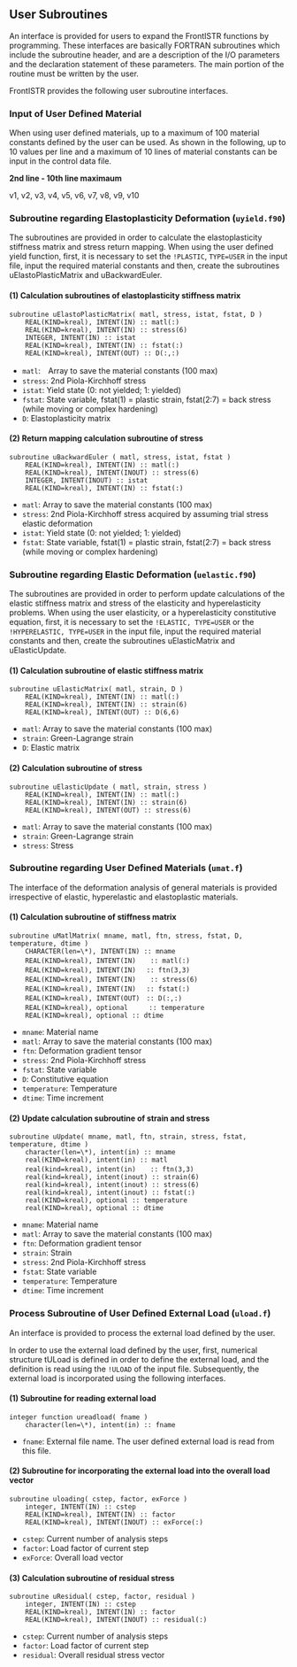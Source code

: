 ## User Subroutines

An interface is provided for users to expand the FrontISTR functions by programming. These interfaces are basically FORTRAN subroutines which include the subroutine header, and are a description of the I/O parameters and the declaration statement of these parameters. The main portion of the routine must be written by the user.

FrontISTR provides the following user subroutine interfaces.

### Input of User Defined Material

When using user defined materials, up to a maximum of 100 material constants defined by the user can be used. As shown in the following, up to 10 values per line and a maximum of 10 lines of material constants can be input in the control data file.

**2nd line - 10th line maximaum**

v1, v2, v3, v4, v5, v6, v7, v8, v9, v10

### Subroutine regarding Elastoplasticity Deformation (`uyield.f90`)

The subroutines are provided in order to calculate the elastoplasticity stiffness matrix and stress return mapping. When using the user defined yield function, first, it is necessary to set the `!PLASTIC`, `TYPE=USER` in the input file, input the required material constants and then, create the subroutines uElastoPlasticMatrix and uBackwardEuler.

#### (1) Calculation subroutines of elastoplasticity stiffness matrix

```
subroutine uElastoPlasticMatrix( matl, stress, istat, fstat, D )
	REAL(KIND=kreal), INTENT(IN) :: matl(:)
	REAL(KIND=kreal), INTENT(IN) :: stress(6)
	INTEGER, INTENT(IN) :: istat
	REAL(KIND=kreal), INTENT(IN) :: fstat(:)
	REAL(KIND=kreal), INTENT(OUT) :: D(:,:)
```

  - `matl`:　Array to save the material constants (100 max)
  - `stress`: 2nd Piola-Kirchhoff stress
  - `istat`: Yield state (0: not yielded; 1: yielded)
  - `fstat`: State variable, fstat(1) = plastic strain, fstat(2:7) = back stress (while moving or complex hardening)
  - `D`: Elastoplasticity matrix

#### (2) Return mapping calculation subroutine of stress

```
subroutine uBackwardEuler ( matl, stress, istat, fstat )
	REAL(KIND=kreal), INTENT(IN) :: matl(:)
	REAL(KIND=kreal), INTENT(INOUT) :: stress(6)
	INTEGER, INTENT(INOUT) :: istat
	REAL(KIND=kreal), INTENT(IN) :: fstat(:)
```

  - `matl`: Array to save the material constants (100 max)
  - `stress`: 2nd Piola-Kirchhoff stress acquired by assuming trial stress elastic deformation
  - `istat`: Yield state (0: not yielded; 1: yielded)
  - `fstat`: State variable, fstat(1) = plastic strain, fstat(2:7) = back stress (while moving or complex hardening)

### Subroutine regarding Elastic Deformation (`uelastic.f90`)

The subroutines are provided in order to perform update calculations of the elastic stiffness matrix and stress of the elasticity and hyperelasticity problems. When using the user elasticity, or a hyperelasticity constitutive equation, first, it is necessary to set the `!ELASTIC, TYPE=USER` or the `!HYPERELASTIC, TYPE=USER` in the input file, input the required material constants and then, create the subroutines uElasticMatrix and uElasticUpdate.

#### (1) Calculation subroutine of elastic stiffness matrix

```
subroutine uElasticMatrix( matl, strain, D )
	REAL(KIND=kreal), INTENT(IN) :: matl(:)
	REAL(KIND=kreal), INTENT(IN) :: strain(6)
	REAL(KIND=kreal), INTENT(OUT) :: D(6,6)
```

  - `matl`: Array to save the material constants (100 max)
  - `strain`: Green-Lagrange strain
  - `D`: Elastic matrix


#### (2) Calculation subroutine of stress

```
subroutine uElasticUpdate ( matl, strain, stress )
	REAL(KIND=kreal), INTENT(IN) :: matl(:)
	REAL(KIND=kreal), INTENT(IN) :: strain(6)
	REAL(KIND=kreal), INTENT(OUT) :: stress(6)
```

  - `matl`: Array to save the material constants (100 max)
  - `strain`: Green-Lagrange strain
  - `stress`: Stress

### Subroutine regarding User Defined Materials (`umat.f`)

The interface of the deformation analysis of general materials is provided irrespective of elastic, hyperelastic and elastoplastic materials.

#### (1) Calculation subroutine of stiffness matrix

```
subroutine uMatlMatrix( mname, matl, ftn, stress, fstat, D, temperature, dtime )
	CHARACTER(len=\*), INTENT(IN) :: mname
	REAL(KIND=kreal), INTENT(IN) 　 :: matl(:)
	REAL(KIND=kreal), INTENT(IN) 　:: ftn(3,3)
	REAL(KIND=kreal), INTENT(IN) 　 :: stress(6)
	REAL(KIND=kreal), INTENT(IN) 　:: fstat(:)
	REAL(KIND=kreal), INTENT(OUT)　:: D(:,:)
	REAL(KIND=kreal), optional 　　 :: temperature
	REAL(KIND=kreal), optional :: dtime
```

  - `mname`: Material name
  - `matl`: Array to save the material constants (100 max)
  - `ftn`: Deformation gradient tensor
  - `stress`: 2nd Piola-Kirchhoff stress
  - `fstat`: State variable
  - `D`: Constitutive equation
  - `temperature`: Temperature
  - `dtime`: Time increment

#### (2) Update calculation subroutine of strain and stress

```
subroutine uUpdate( mname, matl, ftn, strain, stress, fstat, temperature, dtime )
	character(len=\*), intent(in) :: mname
	real(KIND=kreal), intent(in) :: matl
	real(kind=kreal), intent(in) 　 :: ftn(3,3)
	real(kind=kreal), intent(inout) :: strain(6)
	real(kind=kreal), intent(inout) :: stress(6)
	real(kind=kreal), intent(inout) :: fstat(:)
	real(KIND=kreal), optional :: temperature
	real(KIND=kreal), optional :: dtime
```

  - `mname`: Material name
  - `matl`: Array to save the material constants (100 max)
  - `ftn`: Deformation gradient tensor
  - `strain`: Strain
  - `stress`: 2nd Piola-Kirchhoff stress
  - `fstat`: State variable
  - `temperature`: Temperature
  - `dtime`: Time increment

### Process Subroutine of User Defined External Load (`uload.f`)

An interface is provided to process the external load defined by the user.

In order to use the external load defined by the user, first, numerical structure tULoad is defined in order to define the external load, and the definition is read using the `!ULOAD` of the input file. Subsequently, the external load is incorporated using the following interfaces.

#### (1) Subroutine for reading external load

```
integer function ureadload( fname )
	character(len=\*), intent(in) :: fname
```

  - `fname`: External file name. The user defined external load is read from this file.

#### (2) Subroutine for incorporating the external load into the overall load vector

```
subroutine uloading( cstep, factor, exForce )
	integer, INTENT(IN) :: cstep
	REAL(KIND=kreal), INTENT(IN) :: factor
	REAL(KIND=kreal), INTENT(INOUT) :: exForce(:)
```

  - `cstep`: Current number of analysis steps
  - `factor`: Load factor of current step
  - `exForce`: Overall load vector

#### (3) Calculation subroutine of residual stress

```
subroutine uResidual( cstep, factor, residual )
	integer, INTENT(IN) :: cstep
	REAL(KIND=kreal), INTENT(IN) :: factor
	REAL(KIND=kreal), INTENT(INOUT) :: residual(:)
```

  - `cstep`: Current number of analysis steps
  - `factor`: Load factor of current step
  - `residual`: Overall residual stress vector


